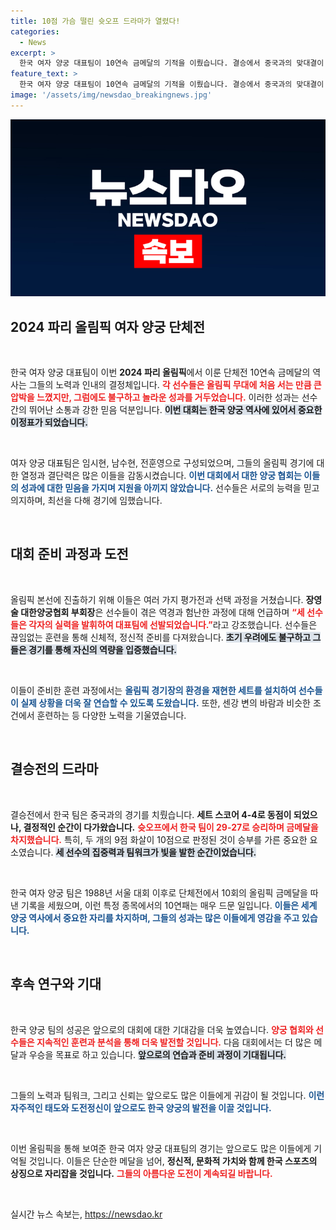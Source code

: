```yaml
---
title: 10점 가슴 떨린 슛오프 드라마가 열렸다!
categories:
  - News
excerpt: >
  한국 여자 양궁 대표팀이 10연속 금메달의 기적을 이뤘습니다. 결승에서 중국과의 맞대결이 4-4로 비긴 후 슛오프에서 승리, 긴장감 넘치는 순간을 넘어섰습니다. 올림픽 무대 경험이 없는 신예들의 믿음과 소통이 이뤄낸 값진 결과입니다.
feature_text: >
  한국 여자 양궁 대표팀이 10연속 금메달의 기적을 이뤘습니다. 결승에서 중국과의 맞대결이 4-4로 비긴 후 슛오프에서 승리, 긴장감 넘치는 순간을 넘어섰습니다. 올림픽 무대 경험이 없는 신예들의 믿음과 소통이 이뤄낸 값진 결과입니다.
image: '/assets/img/newsdao_breakingnews.jpg'
---
```


<p><img src="/assets/img/newsdao_breakingnews.jpg" alt="bookingtag 속보" /></p>

<h2 data-ke-size="size26">2024 파리 올림픽 여자 양궁 단체전</h2>

<p data-ke-size="size16">&nbsp;</p>

<p>한국 여자 양궁 대표팀이 이번 <b>2024 파리 올림픽</b>에서 이룬 단체전 10연속 금메달의 역사는 그들의 노력과 인내의 결정체입니다. <b><span style="color: #ee2323;">각 선수들은 올림픽 무대에 처음 서는 만큼 큰 압박을 느꼈지만, 그럼에도 불구하고 놀라운 성과를 거두었습니다.</span></b> 이러한 성과는 선수간의 뛰어난 소통과 강한 믿음 덕분입니다. <b><span style="background-color: #21538527;">이번 대회는 한국 양궁 역사에 있어서 중요한 이정표가 되었습니다.</span></b> </p>

<p data-ke-size="size16">&nbsp;</p>

<p>여자 양궁 대표팀은 임시현, 남수현, 전훈영으로 구성되었으며, 그들의 올림픽 경기에 대한 열정과 결단력은 많은 이들을 감동시켰습니다. <b><span style="color: #1a5490;">이번 대회에서 대한 양궁 협회는 이들의 성과에 대한 믿음을 가지며 지원을 아끼지 않았습니다.</span></b> 선수들은 서로의 능력을 믿고 의지하며, 최선을 다해 경기에 임했습니다.</p>

<p data-ke-size="size16">&nbsp;</p>

<h2 data-ke-size="size26">대회 준비 과정과 도전</h2>

<p data-ke-size="size16">&nbsp;</p>

<p>올림픽 본선에 진출하기 위해 이들은 여러 가지 평가전과 선택 과정을 거쳤습니다. <b>장영술 대한양궁협회 부회장</b>은 선수들이 겪은 역경과 험난한 과정에 대해 언급하며 <b><span style="color: #ee2323;">“세 선수들은 각자의 실력을 발휘하여 대표팀에 선발되었습니다.”</span></b>라고 강조했습니다. 선수들은 끊임없는 훈련을 통해 신체적, 정신적 준비를 다져왔습니다. <b><span style="background-color: #21538527;">초기 우려에도 불구하고 그들은 경기를 통해 자신의 역량을 입증했습니다.</span></b></p>

<p data-ke-size="size16">&nbsp;</p>

<p>이들이 준비한 훈련 과정에서는 <b><span style="color: #1a5490;">올림픽 경기장의 환경을 재현한 세트를 설치하여 선수들이 실제 상황을 더욱 잘 연습할 수 있도록 도왔습니다.</span></b> 또한, 센강 변의 바람과 비슷한 조건에서 훈련하는 등 다양한 노력을 기울였습니다.</p>

<p data-ke-size="size16">&nbsp;</p>

<h2 data-ke-size="size26">결승전의 드라마</h2>

<p data-ke-size="size16">&nbsp;</p>

<p>결승전에서 한국 팀은 중국과의 경기를 치뤘습니다. <b>세트 스코어 4-4로 동점이 되었으나, 결정적인 순간이 다가왔습니다.</b> <b><span style="color: #ee2323;">슛오프에서 한국 팀이 29-27로 승리하며 금메달을 차지했습니다.</span></b> 특히, 두 개의 9점 화살이 10점으로 판정된 것이 승부를 가른 중요한 요소였습니다. <b><span style="background-color: #21538527;">세 선수의 집중력과 팀워크가 빛을 발한 순간이었습니다.</span></b></p>

<p data-ke-size="size16">&nbsp;</p>

<p>한국 여자 양궁 팀은 1988년 서울 대회 이후로 단체전에서 10회의 올림픽 금메달을 따낸 기록을 세웠으며, 이런 특정 종목에서의 10연패는 매우 드문 일입니다. <b><span style="color: #1a5490;">이들은 세계 양궁 역사에서 중요한 자리를 차지하며, 그들의 성과는 많은 이들에게 영감을 주고 있습니다.</span></b> </p>

<p data-ke-size="size16">&nbsp;</p>

<h2 data-ke-size="size26">후속 연구와 기대</h2>

<p data-ke-size="size16">&nbsp;</p>

<p>한국 양궁 팀의 성공은 앞으로의 대회에 대한 기대감을 더욱 높였습니다. <b><span style="color: #ee2323;">양궁 협회와 선수들은 지속적인 훈련과 분석을 통해 더욱 발전할 것입니다.</span></b> 다음 대회에서는 더 많은 메달과 우승을 목표로 하고 있습니다. <b><span style="background-color: #21538527;">앞으로의 연습과 준비 과정이 기대됩니다.</span></b></p>

<p data-ke-size="size16">&nbsp;</p>

<p>그들의 노력과 팀워크, 그리고 신뢰는 앞으로도 많은 이들에게 귀감이 될 것입니다. <b><span style="color: #1a5490;">이런 자주적인 태도와 도전정신이 앞으로도 한국 양궁의 발전을 이끌 것입니다.</span></b> </p>

<p data-ke-size="size16">&nbsp;</p>

<p>이번 올림픽을 통해 보여준 한국 여자 양궁 대표팀의 경기는 앞으로도 많은 이들에게 기억될 것입니다. 이들은 단순한 메달을 넘어, <b>정신적, 문화적 가치와 함께 한국 스포츠의 상징으로 자리잡을 것입니다.</b> <b><span style="color: #ee2323;">그들의 아름다운 도전이 계속되길 바랍니다.</span></b> </p>

<p data-ke-size="size16">&nbsp;</p>
실시간 뉴스 속보는, <a href="https://newsdao.kr" rel="dofollow">https://newsdao.kr</a>


